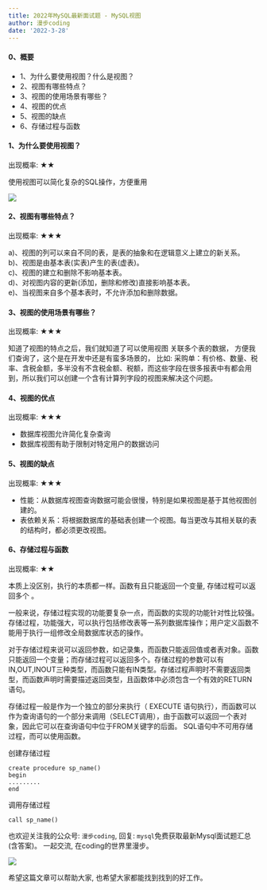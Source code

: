 ```yaml
---
title: 2022年MySQL最新面试题 - MySQL视图
author: 漫步coding
date: '2022-3-28'
---
```


#### 0、概要

- 1、为什么要使用视图？什么是视图？  
- 2、视图有哪些特点？  
- 3、视图的使用场景有哪些？  
- 4、视图的优点  
- 5、视图的缺点  
- 6、存储过程与函数  


#### 1、为什么要使用视图？

出现概率: ★★

使用视图可以简化复杂的SQL操作，方便重用

![](https://images.xiaozhuanlan.com/uploads/photo/2022/97f2a3d3-5211-451b-9a7d-29c2ae6625dc.png)


#### 2、视图有哪些特点？  

出现概率: ★★★

a)、视图的列可以来自不同的表，是表的抽象和在逻辑意义上建立的新关系。  
b)、视图是由基本表(实表)产生的表(虚表)。   
c)、视图的建立和删除不影响基本表。  
d)、对视图内容的更新(添加，删除和修改)直接影响基本表。  
e)、当视图来自多个基本表时，不允许添加和删除数据。  


#### 3、视图的使用场景有哪些？  

出现概率: ★★★

知道了视图的特点之后，我们就知道了可以使用视图 关联多个表的数据， 方便我们查询了，这个是在开发中还是有蛮多场景的， 比如: 采购单：有价格、数量、税率、含税金额，多半没有不含税金额、税额，而这些字段在很多报表中有都会用到，所以我们可以创建一个含有计算列字段的视图来解决这个问题。

#### 4、视图的优点  

出现概率: ★★★

- 数据库视图允许简化复杂查询
- 数据库视图有助于限制对特定用户的数据访问


#### 5、视图的缺点  

出现概率: ★★★

- 性能：从数据库视图查询数据可能会很慢，特别是如果视图是基于其他视图创建的。
- 表依赖关系：将根据数据库的基础表创建一个视图。每当更改与其相关联的表的结构时，都必须更改视图。

#### 6、存储过程与函数  

出现概率: ★★

本质上没区别，执行的本质都一样。函数有且只能返回一个变量, 存储过程可以返回多个  。

一般来说，存储过程实现的功能要复杂一点，而函数的实现的功能针对性比较强。 存储过程，功能强大，可以执行包括修改表等一系列数据库操作；用户定义函数不能用于执行一组修改全局数据库状态的操作。

对于存储过程来说可以返回参数，如记录集，而函数只能返回值或者表对象。函数只能返回一个变量；而存储过程可以返回多个。存储过程的参数可以有IN,OUT,INOUT三种类型，而函数只能有IN类型。存储过程声明时不需要返回类型，而函数声明时需要描述返回类型，且函数体中必须包含一个有效的RETURN语句。

存储过程一般是作为一个独立的部分来执行（ EXECUTE 语句执行），而函数可以作为查询语句的一个部分来调用（SELECT调用），由于函数可以返回一个表对象，因此它可以在查询语句中位于FROM关键字的后面。 SQL语句中不可用存储过程，而可以使用函数。


创建存储过程
```
create procedure sp_name()
begin
.........
end
```

调用存储过程

```
call sp_name()
```


也欢迎关注我的公众号: `漫步coding`, 回复: `mysql`免费获取最新Mysql面试题汇总(含答案)。 一起交流, 在coding的世界里漫步。

![](https://images.xiaozhuanlan.com/uploads/photo/2022/5cb0c91e-fd83-4a04-8df6-65fb602b3834.png)

希望这篇文章可以帮助大家, 也希望大家都能找到找到的好工作。
